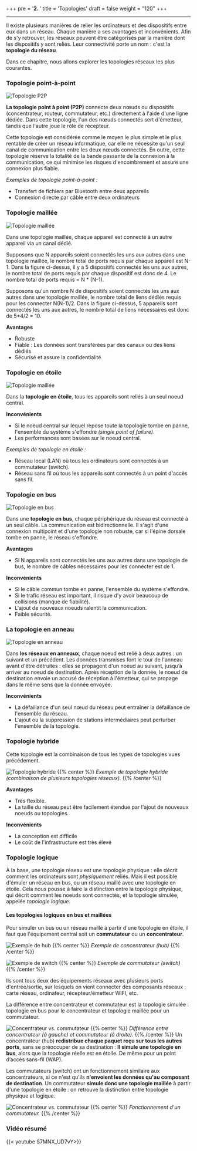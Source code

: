 +++
pre = '<b>2. </b>'
title = 'Topologies'
draft = false
weight = "120"
+++

***

Il existe plusieurs manières de relier les ordinateurs et des dispositifs entre eux dans un réseau. Chaque manière a ses avantages et inconvénients. Afin de s'y retrouver, les réseaux peuvent être catégorisés par la manière dont les dispositifs y sont reliés. Leur connectivité porte un nom : c'est la **topologie du réseau**.

Dans ce chapitre, nous allons explorer les topologies réseaux les plus courantes. 

<!-- ![Topologies](../images/010201-topologies.png) -->

<!-- - **Topologie point-à-point (point-to-point topology)**
- **Topologie maillée (mesh topology)**
- **Topologie en étoile (star topology)**
- **Topologie en bus (bus topology)**
- **Topologie en anneau (ring topology)**
- **Topologie en arbre (tree topology)**
- **Topologie hybride (hybrid topology)** -->

### Topologie point-à-point

![Topologie P2P](../images/010202.png?width=18vw)

**La topologie point à point (P2P)** connecte deux nœuds ou dispositifs (concentrateur, routeur, commutateur, etc.) directement à l'aide d'une ligne dédiée. Dans cette topologie, l'un des nœuds connectés sert d'émetteur, tandis que l'autre joue le rôle de récepteur.

Cette topologie est considérée comme le moyen le plus simple et le plus rentable de créer un réseau informatique, car elle ne nécessite qu'un seul canal de communication entre les deux nœuds connectés. En outre, cette topologie réserve la totalité de la bande passante de la connexion à la communication, ce qui minimise les risques d'encombrement et assure une connexion plus fiable.

*Exemples de topologie point-à-point :* 
+ Transfert de fichiers par Bluetooth entre deux appareils
+ Connexion directe par câble entre deux ordinateurs

### Topologie maillée

![Topologie maillée](../images/010203.png?width=20vw)

Dans une topologie maillée, chaque appareil est connecté à un autre appareil via un canal dédié.

Supposons que N appareils soient connectés les uns aux autres dans une topologie maillée, le nombre total de ports requis par chaque appareil est N-1. Dans la figure ci-dessus, il y a 5 dispositifs connectés les uns aux autres, le nombre total de ports requis par chaque dispositif est donc de 4. Le nombre total de ports requis = N * (N-1).

Supposons qu'un nombre N de dispositifs soient connectés les uns aux autres dans une topologie maillée, le nombre total de liens dédiés requis pour les connecter N(N-1)/2. Dans la figure ci-dessus, 5 appareils sont connectés les uns aux autres, le nombre total de liens nécessaires est donc de 5*4/2 = 10.

**Avantages**
+ Robuste
+ Fiable : Les données sont transférées par des canaux ou des liens dédiés
+ Sécurisé et assure la confidentialité
<!-- Questions intéressantes : Imaginons un réseau utilisant une topologie maillée contenant 3 dispositifs. De combien de ports avons-nous besoin? Combien de lignes dédiées? -->

### Topologie en étoile

![Topologie maillée](../images/010204.png?width=20vw)

Dans la **topologie en étoile**, tous les appareils sont reliés à un seul noeud central.

**Inconvénients**
+ Si le noeud central sur lequel repose toute la topologie tombe en panne, l'ensemble du système s'effondre *(single point of failure)*.
+ Les performances sont basées sur le noeud central.

*Exemples de topologie en étoile :* 
+ Réseau local (LAN) où tous les ordinateurs sont connectés à un commutateur (switch). 
+ Réseau sans fil où tous les appareils sont connectés à un point d'accès sans fil.


### Topologie en bus

![Topologie en bus](../images/010205.png?width=20vw)


Dans une **topologie en bus**, chaque périphérique du réseau est connecté à un seul câble. La communication est bidirectionnelle. Il s'agit d'une connexion multipoint et d'une topologie non robuste, car si l'épine dorsale tombe en panne, le réseau s'effondre.

**Avantages**
+ Si N appareils sont connectés les uns aux autres dans une topologie de bus, le nombre de câbles nécessaires pour les connecter est de 1.

**Inconvénients**
+ Si le câble commun tombe en panne, l'ensemble du système s'effondre.
+ Si le trafic réseau est important, il risque d'y avoir beaucoup de collisions (manque de fiabilité).
+ L'ajout de nouveaux noeuds ralentit la communication.
+ Faible sécurité.

### La topologie en anneau

![Topologie en anneau](../images/010206.png?width=20vw)

Dans **les réseaux en anneaux**, chaque noeud est relié à deux autres : un suivant et un précédent. Les données transmises font le tour de l'anneau avant d'être détruites : elles se propagent d'un noeud au suivant, jusqu’à arriver au noeud de destination. Après réception de la donnée, le noeud de destination envoie un accusé de réception à l'émetteur, qui se propage dans le même sens que la donnée envoyée.

**Inconvénients**
- La défaillance d'un seul nœud du réseau peut entraîner la défaillance de l'ensemble du réseau.
- L'ajout ou la suppression de stations intermédiaires peut perturber l'ensemble de la topologie.

### Topologie hybride
Cette topologie est la combinaison de tous les types de topologies vues précédement.

![Topologie hybride](../images/010207.png?width=40vw)
{{% center %}}
*Exemple de topologie hybride (combinaison de plusieurs topologies réseaux).*
{{% /center %}}

**Avantages**
- Très flexible.
- La taille du réseau peut être facilement étendue par l'ajout de nouveaux noeuds ou topologies.

**Inconvénients**
- La conception est difficile
- Le coût de l'infrastructure est très élevé


<!-- Un exemple courant de topologie hybride est le réseau d'un campus universitaire. Le réseau peut avoir un coeur en étoile, chaque bâtiment étant connecté au coeur par l'intermédiaire d'un commutateur ou d'un routeur. À l'intérieur de chaque bâtiment, il peut y avoir une topologie en bus ou en anneau reliant les différentes salles et les différents bureaux. Les points d'accès sans fil créent également une topologie maillée pour les appareils sans fil. Cette topologie hybride permet une communication efficace entre les différents bâtiments tout en offrant flexibilité et redondance à l'intérieur de chaque bâtiment. -->

### Topologie logique

À la base, une topologie réseau est une topologie physique : elle décrit comment les ordinateurs sont *physiquement* reliés. Mais il est possible d'émuler un réseau en bus, ou un réseau maillé avec une topologie en étoile. Cela nous pousse à faire la distinction entre la topologie physique, qui décrit comment les noeuds sont connectés, et la topologie simulée, appelée *topologie logique*.

#### Les topologies logiques en bus et maillées

Pour simuler un bus ou un réseau maillé à partir d'une topologie en étoile, il faut que l'équipement central soit un **commutateur** ou un **concentrateur**. 

![Exemple de hub](../images/010208-hub.jpg)
{{% center %}}
*Exemple de concentrateur (hub)*
{{% /center %}}

![Exemple de switch](../images/010104-switch.png?width=20vw)
{{% center %}}
*Exemple de commutateur (switch)*
{{% /center %}}


Ils sont tous deux des équipements réseaux avec plusieurs ports d'entrée/sortie, sur lesquels on vient connecter des composants réseaux : carte réseau, ordinateur, récepteur/émetteur WIFI, etc.

La différence entre concentrateur et commutateur est la topologie simulée : topologie en bus pour le concentrateur et topologie maillée pour un commutateur.

![Concentrateur vs. commutateur](../images/010209-concentrateur-commutateur.gif)
{{% center %}}
*Différence entre concentrateur (à gauche) et commutateur (à droite).*
{{% /center %}}
Un concentrateur (hub) **redistribue chaque paquet reçu sur tous les autres ports**, sans se préoccuper de sa destination : **Il simule une topologie en bus**, alors que la topologie réelle est en étoile. De même pour un point d’accès sans-fil (WAP). 

Les commutateurs (switch) ont un fonctionnement similaire aux concentrateurs, si ce n'est qu'ils **n'envoient les données qu'au composant de destination**. Un commutateur **simule donc une topologie maillée** à partir d'une topologie en étoile : on retrouve la distinction entre topologie physique et logique.

![Concentrateur vs. commutateur](../images/010210-switch.jfif)
{{% center %}}
*Fonctionnement d'un commutateur.*
{{% /center %}}

### Vidéo résumé
{{< youtube S7MNX_UD7vY>}}
